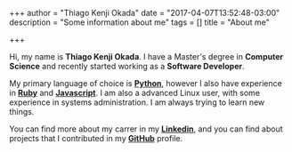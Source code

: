 +++
author = "Thiago Kenji Okada"
date = "2017-04-07T13:52:48-03:00"
description = "Some information about me"
tags = []
title = "About me"

+++

Hi, my name is **Thiago Kenji Okada**. I have a Master's degree in **Computer
Science** and recently started working as a **Software Developer**.

My primary language of choice is [**Python**](https://www.python.org/), however
I also have experience in [**Ruby**](https://www.ruby-lang.org/) and
[**Javascript**](https://www.javascript.com/). I am also a advanced Linux user,
with some experience in systems administration. I am always trying to learn
new things.

You can find more about my carrer in my
[**Linkedin**](https://www.linkedin.com/in/thiago-kenji-okada-65357933/), and
you can find about projects that I contributed in my
[**GitHub**](https://github.com/m45t3r) profile.
